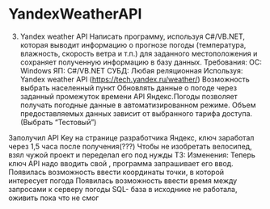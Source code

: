 # YandexWeatherAPI

3. Yandex weather API
Написать программу, используя C#/VB.NET, которая выводит информацию о прогнозе погоды (температура, влажность, скорость ветра и т.п.) для заданного местоположения и сохраняет полученную информацию в базу данных.
Требования:
ОС: Windows
ЯП: C#/VB.NET
СУБД: Любая реляционная 
Используя:  Yandex weather API (https://tech.yandex.ru/weather/)
Возможность выбрать населенный пункт
Обновлять данные о погоде через заданный промежуток времени
API Яндекс.Погоды позволяет получать погодные данные в автоматизированном режиме. Объем предоставляемых данных зависит от выбранного тарифа доступа. (Выбрать “Тестовый”)

Заполучил API Key на странице разработчика Яндекс, ключ заработал через 1,5 часа после получения(???)
Чтобы не изобретать велосипед, взял чужой проект и переделал его под нужды ТЗ:
Изменения:
Теперь ключ API надо вводить свой , программа запрашивает его ввод.
Появилась возможность ввести координаты точки, в которой интересует погода
Появилась возможность ввести время между запросами к серверу погоды
SQL- база в исходнике не работала, оживить пока что не смог
